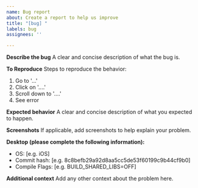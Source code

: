 ```yaml
---
name: Bug report
about: Create a report to help us improve
title: "[bug] "
labels: bug
assignees: ''

---
```


**Describe the bug**
A clear and concise description of what the bug is.

**To Reproduce**
Steps to reproduce the behavior:
1. Go to '...'
2. Click on '....'
3. Scroll down to '....'
4. See error

**Expected behavior**
A clear and concise description of what you expected to happen.

**Screenshots**
If applicable, add screenshots to help explain your problem.

**Desktop (please complete the following information):**
 - OS: [e.g. iOS]
 - Commit hash: [e.g. 8c8befb29a92d8aa5cc5de53f60199c9b44cf9b0]
 - Compile Flags: [e.g. BUILD_SHARED_LIBS=OFF]

**Additional context**
Add any other context about the problem here.
